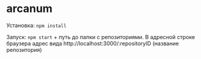 # arcanum
 
Установка: `npm install`

Запуск: `npm start` + путь до папки с репозиториями. В адресной строке браузера адрес вида http://localhost:3000/:repositoryID (название репозитория)
